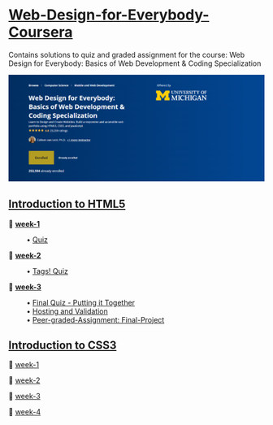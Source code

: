 # [Web-Design-for-Everybody-Coursera](https://www.coursera.org/specializations/web-design?)
Contains solutions to quiz and graded assignment for the course: Web Design for Everybody: Basics of Web Development &amp; Coding Specialization

![course image](/images/main.png)

## [Introduction to HTML5](https://github.com/santhosh-programmer/Web-Design-for-Everybody-Coursera/tree/main/Introduction-to-HTML5)
🎈 [**week-1**](https://github.com/santhosh-programmer/Web-Design-for-Everybody-Coursera/tree/main/Introduction-to-HTML5/week-1)

<span>&nbsp;&nbsp;&nbsp;&nbsp;&nbsp;&nbsp;&nbsp;&nbsp;</span> • [Quiz](https://github.com/santhosh-programmer/Web-Design-for-Everybody-Coursera/blob/main/Introduction-to-HTML5/week-1/quiz.md)

🎈 [**week-2**](https://github.com/santhosh-programmer/Web-Design-for-Everybody-Coursera/tree/main/Introduction-to-HTML5/week-2)

<span>&nbsp;&nbsp;&nbsp;&nbsp;&nbsp;&nbsp;&nbsp;&nbsp;</span> • [Tags! Quiz](https://github.com/santhosh-programmer/Web-Design-for-Everybody-Coursera/blob/main/Introduction-to-HTML5/week-2/Tags!-quiz.md)

🎈 [**week-3**](https://github.com/santhosh-programmer/Web-Design-for-Everybody-Coursera/tree/main/Introduction-to-HTML5/week-3)

<span>&nbsp;&nbsp;&nbsp;&nbsp;&nbsp;&nbsp;&nbsp;&nbsp;</span> • [Final Quiz - Putting it Together](https://github.com/santhosh-programmer/Web-Design-for-Everybody-Coursera/blob/main/Introduction-to-HTML5/week-3/Final-Quiz-Putting-it-Together.md)<br>
<span>&nbsp;&nbsp;&nbsp;&nbsp;&nbsp;&nbsp;&nbsp;&nbsp;</span> • [Hosting and Validation](https://github.com/santhosh-programmer/Web-Design-for-Everybody-Coursera/blob/main/Introduction-to-HTML5/week-3/Hosting-and-Validation-quiz.md)<br>
<span>&nbsp;&nbsp;&nbsp;&nbsp;&nbsp;&nbsp;&nbsp;&nbsp;</span> • [Peer-graded-Assignment: Final-Project](https://github.com/santhosh-programmer/Web-Design-for-Everybody-Coursera/blob/main/Introduction-to-HTML5/week-3/Peer-graded-Assignment:Final-Project.html)

## [Introduction to CSS3](https://github.com/santhosh-programmer/Web-Design-for-Everybody-Coursera/tree/main/Introduction-to-CSS3)

🎈 [week-1](https://github.com/santhosh-programmer/Web-Design-for-Everybody-Coursera/tree/main/Introduction-to-CSS3/week-1)

🎈 [week-2](https://github.com/santhosh-programmer/Web-Design-for-Everybody-Coursera/tree/main/Introduction-to-CSS3/week-2)

🎈 [week-3](https://github.com/santhosh-programmer/Web-Design-for-Everybody-Coursera/tree/main/Introduction-to-CSS3/week-3)

🎈 [week-4](https://github.com/santhosh-programmer/Web-Design-for-Everybody-Coursera/tree/main/Introduction-to-CSS3/week-4)
